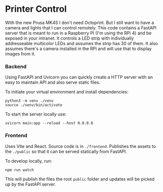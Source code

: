 # Printer Control

With the new Prusa MK4S I don't need Octoprint.
But I still want to have a camera and lights that I can control remotely.
This code contains a FastAPI server that is meant to run in a Raspberry PI (I'm using the RPi 4) and be exposed in your intranet.
It controls a LED strip with individually addresseable multicolor LEDs and assumes the strip has 30 of them.
It also assumes there's a camera installed in the RPi and will use that to display images from it.

### Backend

Using FastAPI and Uvicorn you can quickly create a HTTP server with an easy to maintain API and also serve static files.

To initiate your virtual environment and install dependencies:

```
python3 -m venv ./venv
source ./venv/bin/activate
```

To start the server locally use:

```
uvicorn main:app --reload --host 0.0.0.0
```

### Frontend

Uses Vite and React.
Source code is in `./frontend`.
Publishes the assets to the `./public` so that it can be served statically from FastAPI.

To develop locally, run:

```
npm run watch
```

This will publish the files the root `public` folder and updates will be picked up by the FastAPI server.
